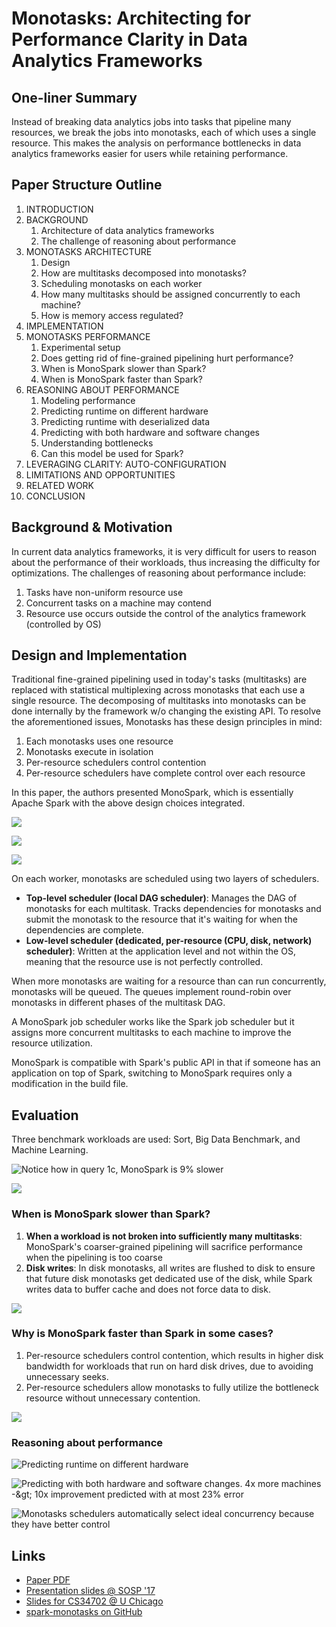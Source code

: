 # Monotasks: Architecting for Performance Clarity in Data Analytics Frameworks

## One-liner Summary

Instead of breaking data analytics jobs into tasks that pipeline many resources, we break the jobs into monotasks, each of which uses a single resource. This makes the analysis on performance bottlenecks in data analytics frameworks easier for users while retaining performance.

## Paper Structure Outline

1. INTRODUCTION
2. BACKGROUND
   1. Architecture of data analytics frameworks
   2. The challenge of reasoning about performance
3. MONOTASKS ARCHITECTURE
   1. Design
   2. How are multitasks decomposed into monotasks?
   3. Scheduling monotasks on each worker
   4. How many multitasks should be assigned concurrently to each machine?
   5. How is memory access regulated?
4. IMPLEMENTATION
5. MONOTASKS PERFORMANCE
   1. Experimental setup
   2. Does getting rid of fine-grained pipelining hurt performance?
   3. When is MonoSpark slower than Spark?
   4. When is MonoSpark faster than Spark?
6. REASONING ABOUT PERFORMANCE
   1. Modeling performance
   2. Predicting runtime on different hardware
   3. Predicting runtime with deserialized data
   4. Predicting with both hardware and software changes
   5. Understanding bottlenecks
   6. Can this model be used for Spark?
7. LEVERAGING CLARITY: AUTO-CONFIGURATION
8. LIMITATIONS AND OPPORTUNITIES
9. RELATED WORK
10. CONCLUSION

## Background & Motivation

In current data analytics frameworks, it is very difficult for users to reason about the performance of their workloads, thus increasing the difficulty for optimizations. The challenges of reasoning about performance include:

1. Tasks have non-uniform resource use
2. Concurrent tasks on a machine may contend
3. Resource use occurs outside the control of the analytics framework \(controlled by OS\)

## Design and Implementation

Traditional fine-grained pipelining used in today's tasks \(multitasks\) are replaced with statistical multiplexing across monotasks that each use a single resource. The decomposing of multitasks into monotasks can be done internally by the framework w/o changing the existing API. To resolve the aforementioned issues, Monotasks has these design principles in mind:

1. Each monotasks uses one resource
2. Monotasks execute in isolation
3. Per-resource schedulers control contention
4. Per-resource schedulers have complete control over each resource

In this paper, the authors presented MonoSpark, which is essentially Apache Spark with the above design choices integrated.

![](../../.gitbook/assets/screen-shot-2020-12-25-at-11.56.33-am.png)

![](../../.gitbook/assets/screen-shot-2020-12-25-at-11.59.53-am.png)

![](../../.gitbook/assets/screen-shot-2020-12-25-at-12.03.03-pm.png)

On each worker, monotasks are scheduled using two layers of schedulers.

* **Top-level scheduler \(local DAG scheduler\)**: Manages the DAG of monotasks for each multitask. Tracks dependencies for monotasks and submit the monotask to the resource that it's waiting for when the dependencies are complete.
* **Low-level scheduler \(dedicated, per-resource \(CPU, disk, network\) scheduler\)**: Written at the application level and not within the OS, meaning that the resource use is not perfectly controlled.

When more monotasks are waiting for a resource than can run concurrently, monotasks will be queued. The queues implement round-robin over monotasks in different phases of the multitask DAG.

A MonoSpark job scheduler works like the Spark job scheduler but it assigns more concurrent multitasks to each machine to improve the resource utilization.

MonoSpark is compatible with Spark's public API in that if someone has an application on top of Spark, switching to MonoSpark requires only a modification in the build file.

## Evaluation

Three benchmark workloads are used: Sort, Big Data Benchmark, and Machine Learning.

![Notice how in query 1c, MonoSpark is 9% slower](../../.gitbook/assets/screen-shot-2020-12-25-at-12.27.22-pm.png)

![](../../.gitbook/assets/screen-shot-2020-12-25-at-12.29.18-pm.png)

### When is MonoSpark slower than Spark?

1. **When a workload is not broken into sufficiently many multitasks**: MonoSpark's coarser-grained pipelining will sacrifice performance when the pipelining is too coarse
2. **Disk writes**: In disk monotasks, all writes are flushed to disk to ensure that future disk monotasks get dedicated use of the disk, while Spark writes data to buffer cache and does not force data to disk.

![](../../.gitbook/assets/screen-shot-2020-12-25-at-12.25.56-pm.png)

### Why is MonoSpark faster than Spark in some cases?

1. Per-resource schedulers control contention, which results in higher disk bandwidth for workloads that run on hard disk drives, due to avoiding unnecessary seeks.
2. Per-resource schedulers allow monotasks to fully utilize the bottleneck resource without unnecessary contention.

![](../../.gitbook/assets/screen-shot-2020-12-25-at-12.26.19-pm.png)

### Reasoning about performance

![Predicting runtime on different hardware](../../.gitbook/assets/screen-shot-2020-12-25-at-12.32.56-pm.png)

![Predicting with both hardware and software changes. 4x more machines -&amp;gt; 10x improvement predicted with at most 23% error](../../.gitbook/assets/screen-shot-2020-12-25-at-12.33.46-pm.png)

![Monotasks schedulers automatically select ideal concurrency because they have better control](../../.gitbook/assets/screen-shot-2020-12-25-at-12.35.56-pm.png)

## Links

* [Paper PDF](http://kayousterhout.org/publications/sosp17-final183.pdf)
* [Presentation slides @ SOSP '17](http://kayousterhout.org/talks/2017_10_29_SOSP_Monotasks.pdf)
* [Slides for CS34702 @ U Chicago](https://people.cs.uchicago.edu/~junchenj/34702/slides/34702-MonoTasks.pdf)
* [spark-monotasks on GitHub](https://github.com/NetSys/spark-monotasks)









